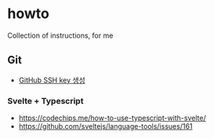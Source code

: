 # howto
Collection of instructions, for me
## Git
- [GitHub SSH key 생성](https://syung05.tistory.com/20)
### Svelte + Typescript
- https://codechips.me/how-to-use-typescript-with-svelte/
- https://github.com/sveltejs/language-tools/issues/161
